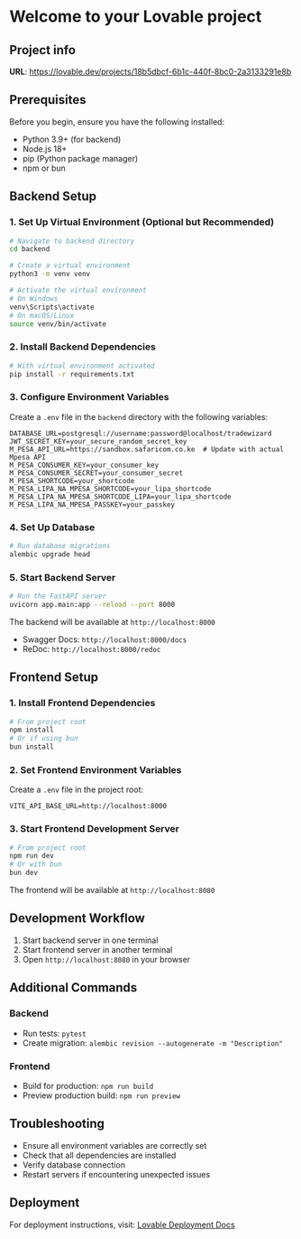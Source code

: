
# Welcome to your Lovable project

## Project info

**URL**: https://lovable.dev/projects/18b5dbcf-6b1c-440f-8bc0-2a3133291e8b

## Prerequisites

Before you begin, ensure you have the following installed:
- Python 3.9+ (for backend)
- Node.js 18+ 
- pip (Python package manager)
- npm or bun

## Backend Setup

### 1. Set Up Virtual Environment (Optional but Recommended)
```bash
# Navigate to backend directory
cd backend

# Create a virtual environment
python3 -m venv venv

# Activate the virtual environment
# On Windows
venv\Scripts\activate
# On macOS/Linux
source venv/bin/activate
```

### 2. Install Backend Dependencies
```bash
# With virtual environment activated
pip install -r requirements.txt
```

### 3. Configure Environment Variables
Create a `.env` file in the `backend` directory with the following variables:
```
DATABASE_URL=postgresql://username:password@localhost/tradewizard
JWT_SECRET_KEY=your_secure_random_secret_key
M_PESA_API_URL=https://sandbox.safaricom.co.ke  # Update with actual Mpesa API
M_PESA_CONSUMER_KEY=your_consumer_key
M_PESA_CONSUMER_SECRET=your_consumer_secret
M_PESA_SHORTCODE=your_shortcode
M_PESA_LIPA_NA_MPESA_SHORTCODE=your_lipa_shortcode
M_PESA_LIPA_NA_MPESA_SHORTCODE_LIPA=your_lipa_shortcode
M_PESA_LIPA_NA_MPESA_PASSKEY=your_passkey
```

### 4. Set Up Database
```bash
# Run database migrations
alembic upgrade head
```

### 5. Start Backend Server
```bash
# Run the FastAPI server
uvicorn app.main:app --reload --port 8000
```

The backend will be available at `http://localhost:8000`
- Swagger Docs: `http://localhost:8000/docs`
- ReDoc: `http://localhost:8000/redoc`

## Frontend Setup

### 1. Install Frontend Dependencies
```bash
# From project root
npm install
# Or if using bun
bun install
```

### 2. Set Frontend Environment Variables
Create a `.env` file in the project root:
```
VITE_API_BASE_URL=http://localhost:8000
```

### 3. Start Frontend Development Server
```bash
# From project root
npm run dev
# Or with bun
bun dev
```

The frontend will be available at `http://localhost:8080`

## Development Workflow

1. Start backend server in one terminal
2. Start frontend server in another terminal
3. Open `http://localhost:8080` in your browser

## Additional Commands

### Backend
- Run tests: `pytest`
- Create migration: `alembic revision --autogenerate -m "Description"`

### Frontend
- Build for production: `npm run build`
- Preview production build: `npm run preview`

## Troubleshooting

- Ensure all environment variables are correctly set
- Check that all dependencies are installed
- Verify database connection
- Restart servers if encountering unexpected issues

## Deployment

For deployment instructions, visit: [Lovable Deployment Docs](https://docs.lovable.dev/deployment)
```
